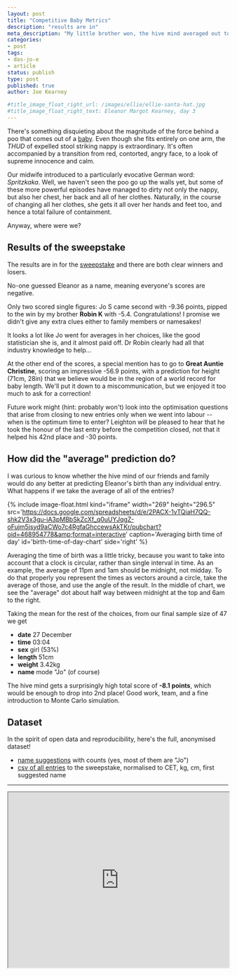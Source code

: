 ```yaml
---
layout: post
title: "Competitive Baby Metrics"
description: "results are in"
meta_description: "My little brother won, the hive mind averaged out to an exceptionally good score, and I got to play with some inconsequential data while Eleanor had a nap. But first, poo."
categories:
- post
tags:
- das-jo-e
- article
status: publish
type: post
published: true
author: Joe Kearney

#title_image_float_right_url: /images/ellie/ellie-santa-hat.jpg
#title_image_float_right_text: Eleanor Margot Kearney, day 3
---
```


[new-tiny-human]: /posts/new-tiny-human
[predictive-baby-metrics]: /posts/predictive-baby-metrics

There's something disquieting about the magnitude of the force behind a poo that comes out of a [baby][new-tiny-human]. Even though she fits entirely on one arm, the _THUD_ of expelled stool striking nappy is extraordinary. It's often accompanied by a transition from red, contorted, angry face, to a look of supreme innocence and calm.

Our midwife introduced to a particularly evocative German word: _Spritzkaka_. Well, we haven't seen the poo go up the walls yet, but some of these more powerful episodes have managed to dirty not only the nappy, but also her chest, her back and all of her clothes. Naturally, in the course of changing all her clothes, she gets it all over her hands and feet too, and hence a total failure of containment.

Anyway, where were we?

## Results of the sweepstake

The results are in for the [sweepstake][predictive-baby-metrics] and there are both clear winners and losers.

No-one guessed Eleanor as a name, meaning everyone's scores are negative.

Only two scored single figures: Jo S came second with -9.36 points, pipped to the win by my brother **Robin K** with -5.4. Congratulations! I promise we didn't give any extra clues either to family members or namesakes!

It looks a lot like Jo went for averages in her choices, like the good statistician she is, and it almost paid off. Dr Robin clearly had all that industry knowledge to help...

At the other end of the scores, a special mention has to go to **Great Auntie Christine**, scoring an impressive -56.9 points, with a prediction for height (71cm, 28in) that we believe would be in the region of a world record for baby length. We'll put it down to a miscommunication, but we enjoyed it too much to ask for a correction!

Future work might (hint: probably won't) look into the optimisation questions that arise from closing to new entries only when we went into labour -- when is the optimum time to enter? Leighton will be pleased to hear that he took the honour of the last entry before the competition closed, not that it helped his 42nd place and -30 points.

## How did the "average" prediction do?

I was curious to know whether the hive mind of our friends and family would do any better at predicting Eleanor's birth than any individual entry. What happens if we take the average of all of the entries?

{% include image-float.html kind="iframe" width="269" height="296.5" src='https://docs.google.com/spreadsheets/d/e/2PACX-1vTQiaH7QQ-shk2V3x3gu-iA3pMBbSkZcXf_q0uUYJqgZ-oFujm5jsyd9aCWo7c4RgfaGhccewsAkTKr/pubchart?oid=468954778&amp;format=interactive' caption='Averaging birth time of day' id='birth-time-of-day-chart' side='right' %}

Averaging the time of birth was a little tricky, because you want to take into account that a clock is circular, rather than single interval in time. As an example, the average of 11pm and 1am should be midnight, not midday. To do that properly you represent the times as vectors around a circle, take the average of those, and use the angle of the result. In the middle of chart, we see the "average" dot about half way between midnight at the top and 6am to the right.

Taking the mean for the rest of the choices, from our final sample size of 47 we get

* **date** 27 December
* **time** 03:04
* **sex** girl (53%)
* **length** 51cm
* **weight** 3.42kg
* **name** mode "Jo" (of course)

The hive mind gets a surprisingly high total score of **-8.1 points**, which would be enough to drop into 2nd place! Good work, team, and a fine introduction to Monte Carlo simulation.

## Dataset

In the spirit of open data and reproducibility, here's the full, anonymised dataset!

* [name suggestions](https://docs.google.com/spreadsheets/d/e/2PACX-1vTQiaH7QQ-shk2V3x3gu-iA3pMBbSkZcXf_q0uUYJqgZ-oFujm5jsyd9aCWo7c4RgfaGhccewsAkTKr/pubhtml?gid=741876496&single=true) with counts (yes, most of them are "Jo")
* [csv of all entries](https://docs.google.com/spreadsheets/d/e/2PACX-1vTQiaH7QQ-shk2V3x3gu-iA3pMBbSkZcXf_q0uUYJqgZ-oFujm5jsyd9aCWo7c4RgfaGhccewsAkTKr/pub?gid=2022689314&single=true&output=csv) to the sweepstake, normalised to CET, kg, cm, first suggested name

***

<iframe width="100%" height="400px" src="https://docs.google.com/spreadsheets/d/e/2PACX-1vTQiaH7QQ-shk2V3x3gu-iA3pMBbSkZcXf_q0uUYJqgZ-oFujm5jsyd9aCWo7c4RgfaGhccewsAkTKr/pubhtml?gid=2022689314&amp;single=true&amp;widget=true&amp;headers=false"></iframe>
